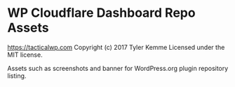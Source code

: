 # WP Cloudflare Dashboard Repo Assets #
https://tacticalwp.com
Copyright (c) 2017 Tyler Kemme
Licensed under the MIT license.

Assets such as screenshots and banner for WordPress.org plugin repository listing.